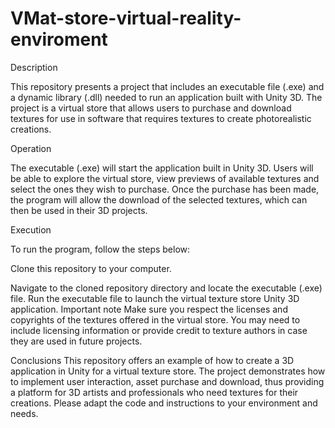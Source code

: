 # VMat-store-virtual-reality-enviroment

Description

This repository presents a project that includes an executable file (.exe) and a dynamic library (.dll) needed to run an application built with Unity 3D. The project is a virtual store that allows users to purchase and download textures for use in software that requires textures to create photorealistic creations.

Operation

The executable (.exe) will start the application built in Unity 3D. Users will be able to explore the virtual store, view previews of available textures and select the ones they wish to purchase. Once the purchase has been made, the program will allow the download of the selected textures, which can then be used in their 3D projects.

Execution

To run the program, follow the steps below:

Clone this repository to your computer.

Navigate to the cloned repository directory and locate the executable (.exe) file.
Run the executable file to launch the virtual texture store Unity 3D application.
Important note
Make sure you respect the licenses and copyrights of the textures offered in the virtual store. You may need to include licensing information or provide credit to texture authors in case they are used in future projects.

Conclusions
This repository offers an example of how to create a 3D application in Unity for a virtual texture store. The project demonstrates how to implement user interaction, asset purchase and download, thus providing a platform for 3D artists and professionals who need textures for their creations. Please adapt the code and instructions to your environment and needs.
